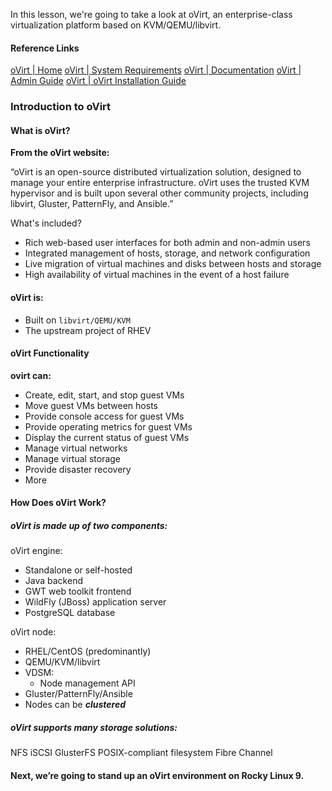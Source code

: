 In this lesson, we're going to take a look at oVirt, an enterprise-class virtualization platform based on KVM/QEMU/libvirt.

#### Reference Links

[oVirt \| Home](https://www.ovirt.org/)
[oVirt \| System Requirements](https://www.ovirt.org/documentation/install-guide/chap-System_Requirements.html)
[oVirt \| Documentation](https://www.ovirt.org/documentation/)
[oVirt \| Admin Guide](https://www.ovirt.org/documentation/administration_guide/index.html)
[oVirt \| oVirt Installation Guide](https://www.ovirt.org/documentation/install-guide/Installation_Guide.html)

### Introduction to oVirt

#### What is oVirt?

**From the oVirt website:**

“oVirt is an open-source distributed virtualization solution, designed to manage your entire enterprise infrastructure. oVirt uses the trusted KVM hypervisor and is built upon several other community projects, including libvirt, Gluster, PatternFly, and Ansible.”

What's included?

- Rich web-based user interfaces for both admin and non-admin users
- Integrated management of hosts, storage, and network configuration
- Live migration of virtual machines and disks between hosts and storage
- High availability of virtual machines in the event of a host failure

#### oVirt is:

- Built on `libvirt/QEMU/KVM`
- The upstream project of RHEV

#### oVirt Functionality

**ovirt can:**

- Create, edit, start, and stop guest VMs
- Move guest VMs between hosts
- Provide console access for guest VMs
- Provide operating metrics for guest VMs
- Display the current status of guest VMs
- Manage virtual networks
- Manage virtual storage
- Provide disaster recovery
- More

#### How Does oVirt Work?

##### oVirt is made up of two components:

oVirt engine:

- Standalone or self-hosted
- Java backend
- GWT web toolkit frontend
- WildFly (JBoss) application server
- PostgreSQL database

oVirt node:

- RHEL/CentOS (predominantly)
- QEMU/KVM/libvirt
- VDSM:
    - Node management API
- Gluster/PatternFly/Ansible
- Nodes can be ***clustered***

##### oVirt supports many storage solutions:

NFS
iSCSI
GlusterFS
POSIX-compliant filesystem
Fibre Channel

#### Next, we’re going to stand up an oVirt environment on Rocky Linux 9.